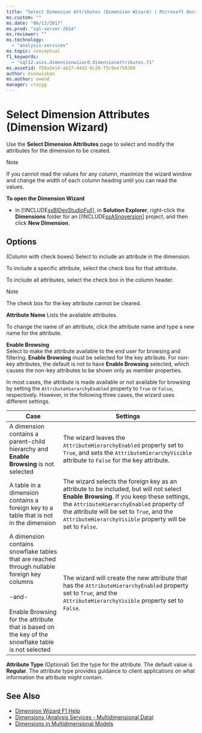 ```yaml
---
title: "Select Dimension Attributes (Dimension Wizard) | Microsoft Docs"
ms.custom: ""
ms.date: "06/13/2017"
ms.prod: "sql-server-2014"
ms.reviewer: ""
ms.technology:
  - "analysis-services"
ms.topic: conceptual
f1_keywords:
  - "sql12.asvs.dimensionwizard.dimensionattributes.f1"
ms.assetid: f58a3e14-ab27-44d3-8c26-f5c9ee7583b0
author: minewiskan
ms.author: owend
manager: craigg
---
```

# Select Dimension Attributes (Dimension Wizard)

Use the **Select Dimension Attributes** page to select and modify the attributes for the dimension to be created.

> [!NOTE]
> If you cannot read the values for any column, maximize the wizard window and change the width of each column heading until you can read the values.

**To open the Dimension Wizard**

- In [!INCLUDE[ssBIDevStudioFull](../includes/ssbidevstudiofull-md.md)], in **Solution Explorer**, right-click the **Dimensions** folder for an [!INCLUDE[ssASnoversion](../includes/ssasnoversion-md.md)] project, and then click **New Dimension**.

## Options

(Column with check boxes)
Select to include an attribute in the dimension.

To include a specific attribute, select the check box for that attribute.

To include all attributes, select the check box in the column header.

> [!NOTE]
> The check box for the key attribute cannot be cleared.

 **Attribute Name**
 Lists the available attributes.

To change the name of an attribute, click the attribute name and type a new name for the attribute.

**Enable Browsing**\
Select to make the attribute available to the end user for browsing and filtering. **Enable Browsing** must be selected for the key attribute. For non-key attributes, the default is not to have **Enable Browsing** selected, which causes the non-key attributes to be shown only as member properties.

In most cases, the attribute is made available or not available for browsing by setting the `AttributeHierarchyEnabled` property to `True` or `False`, respectively. However, in the following three cases, the wizard uses different settings.

|Case|Settings|
|----------|--------------|
|A dimension contains a parent-child hierarchy and **Enable Browsing** is not selected|The wizard leaves the `AttributeHierarchyEnabled` property set to `True`, and sets the `AttributeHierarchyVisible` attribute to `False` for the key attribute.|
|A table in a dimension contains a foreign key to a table that is not in the dimension|The wizard selects the foreign key as an attribute to be included, but will not select **Enable Browsing**. If you keep these settings, the `AttributeHierarchyEnabled` property of the attribute will be set to `True`, and the `AttributeHierarchyVisible` property will be set to `False`.|
|A dimension contains snowflake tables that are reached through nullable foreign key columns<br /><br /> -and-<br /><br /> Enable Browsing for the attribute that is based on the key of the snowflake table is not selected|The wizard will create the new attribute that has the `AttributeHierarchyEnabled` property set to `True`, and the `AttributeHierarchyVisible` property set to `False`.|

 **Attribute Type**
 (Optional) Set the type for the attribute. The default value is **Regular**. The attribute type provides guidance to client applications on what information the attribute might contain.

## See Also

- [Dimension Wizard F1 Help](dimension-wizard-f1-help.md)
- [Dimensions &#40;Analysis Services - Multidimensional Data&#41;](multidimensional-models-olap-logical-dimension-objects/dimensions-analysis-services-multidimensional-data.md)
- [Dimensions in Multidimensional Models](multidimensional-models/dimensions-in-multidimensional-models.md)
